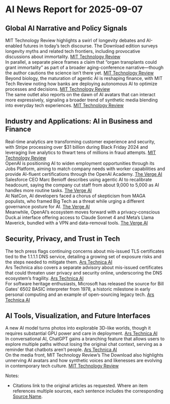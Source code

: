# AI News Report for 2025-09-07

## Global AI Narrative and Policy Signals
MIT Technology Review highlights a swirl of longevity debates and AI-enabled futures in today’s tech discourse. The Download edition surveys longevity myths and related tech frontiers, including provocative discussions about immortality. [MIT Technology Review](https://www.technologyreview.com/2025/09/05/1123207/the-download-longevity-myths-and-sewer-cleaning-robots/)  
In parallel, a separate piece frames a claim that “organ transplants could grant immortality” as part of a broader aging-conference narrative—though the author cautions the science isn’t there yet. [MIT Technology Review](https://www.technologyreview.com/2025/09/05/1123113/putin-organ-transplants-immortality-longevity-replacement/)  
Beyond biology, the maturation of agentic AI is reshaping finance, with MIT Tech Review noting how banks are deploying autonomous AI to optimize processes and decisions. [MIT Technology Review](https://www.technologyreview.com/2025/09/04/1123023/imagining-the-future-of-banking-with-agentic-ai/)  
The same outlet also reports on the dawn of AI avatars that can interact more expressively, signaling a broader trend of synthetic media blending into everyday tech experiences. [MIT Technology Review](https://www.technologyreview.com/2025/09/04/1123066/the-download-unnerving-ai-avatars-and-trumps-climate-gift-to-china/)

## Industry and Applications: AI in Business and Finance
Real-time analytics are transforming customer experience and security, with Stripe processing over $31 billion during Black Friday 2024 and leveraging live analytics to thwart tens of millions in fraud attempts. [MIT Technology Review](https://www.technologyreview.com/2025/09/04/1122669/transforming-cx-with-embedded-real-time-analytics/)  
OpenAI is positioning AI to widen employment opportunities through its Jobs Platform, aiming to match company needs with worker capabilities and provide AI-fluent certifications through the OpenAI Academy. [The Verge AI](https://openai.com/index/expanding-economic-opportunity-with-ai/)  
Salesforce CEO Marc Benioff describes using agentic AI to recalibrate headcount, saying the company cut staff from about 9,000 to 5,000 as AI handles more routine tasks. [The Verge AI](https://youtu.be/0RkNkGihrvc?si=NmBDnOgp9jbTX08s&t=108)  
At NatCon, AI developers faced a chorus of skepticism from MAGA populists, who framed Big Tech as a threat while urging a different governance posture for AI. [The Verge AI](https://www.theverge.com/politics/773154/maga-tech-right-ai-natcon)  
Meanwhile, OpenAI’s ecosystem moves forward with a privacy-conscious Duck.ai interface offering access to Claude Sonnet 4 and Meta’s Llama Maverick, bundled with a VPN and data-removal tools. [The Verge AI](https://www.theverge.com/2024/6/6/24172719/duckduckgo-private-ai-chats-anonymous-gpt-3-5)

## Security, Privacy, and Trust in Tech
The tech press flags continuing concerns about mis-issued TLS certificates tied to the 1.1.1.1 DNS service, detailing a growing set of exposure risks and the steps needed to mitigate them. [Ars Technica AI](https://arstechnica.com/information-technology/2025/09/the-number-of-mis-issued-1-1-1-1-certificates-grows-heres-the-latest/)  
Ars Technica also covers a separate advisory about mis-issued certificates that could threaten user privacy and security online, underscoring the DNS ecosystem’s fragility. [Ars Technica AI](https://arstechnica.com/security/2025/09/mis-issued-certificates-for-1-1-1-1-dns-service-pose-a-threat-to-the-internet/)  
For software heritage enthusiasts, Microsoft has released the source for Bill Gates’ 6502 BASIC interpreter from 1978, a historic milestone in early personal computing and an example of open-sourcing legacy tech. [Ars Technica AI](https://arstechnica.com/gadgets/2025/09/microsoft-open-sources-bill-gates-6502-basic-from-1978/)  

## AI Tools, Visualization, and Future Interfaces
A new AI model turns photos into explorable 3D-like worlds, though it requires substantial GPU power and care in deployment. [Ars Technica AI](https://arstechnica.com/ai/2025/09/new-ai-model-turns-photos-into-explorable-3d-worlds-with-caveats/)  
In conversational AI, ChatGPT gains a branching feature that allows users to explore multiple paths without losing the original chat context, serving as a reminder that chatbots aren’t people. [Ars Technica AI](https://arstechnica.com/ai/2025/09/chatgpts-new-branching-feature-is-a-good-reminder-that-ai-chatbots-arent-people/)  
On the media front, MIT Technology Review’s The Download also highlights unnerving AI avatars and how synthetic voices and likenesses are evolving in contemporary tech culture. [MIT Technology Review](https://www.technologyreview.com/2025/09/04/1123066/the-download-unnerving-ai-avatars-and-trumps-climate-gift-to-china/)  

Notes:
- Citations link to the original articles as requested. Where an item references multiple sources, each sentence includes the corresponding [Source Name](URL).